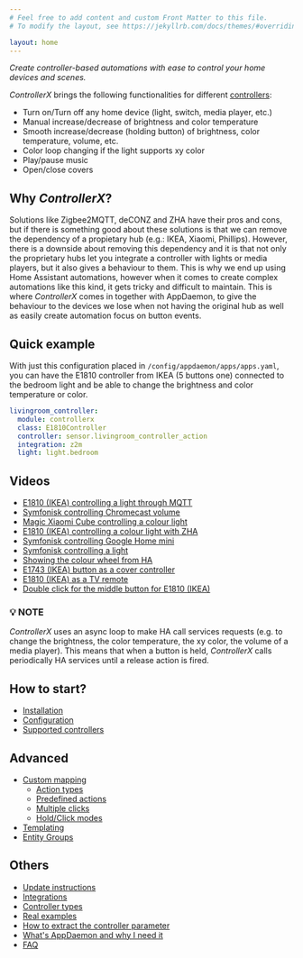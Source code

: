 ```yaml
---
# Feel free to add content and custom Front Matter to this file.
# To modify the layout, see https://jekyllrb.com/docs/themes/#overriding-theme-defaults

layout: home
---
```


_Create controller-based automations with ease to control your home devices and scenes._

_ControllerX_ brings the following functionalities for different [controllers](/controllerx/controllers):

- Turn on/Turn off any home device (light, switch, media player, etc.)
- Manual increase/decrease of brightness and color temperature
- Smooth increase/decrease (holding button) of brightness, color temperature, volume, etc.
- Color loop changing if the light supports xy color
- Play/pause music
- Open/close covers

## Why _ControllerX_?

Solutions like Zigbee2MQTT, deCONZ and ZHA have their pros and cons, but if there is something good about these solutions is that we can remove the dependency of a propietary hub (e.g.: IKEA, Xiaomi, Phillips). However, there is a downside about removing this dependency and it is that not only the proprietary hubs let you integrate a controller with lights or media players, but it also gives a behaviour to them. This is why we end up using Home Assistant automations, however when it comes to create complex automations like this kind, it gets tricky and difficult to maintain. This is where _ControllerX_ comes in together with AppDaemon, to give the behaviour to the devices we lose when not having the original hub as well as easily create automation focus on button events.

## Quick example

With just this configuration placed in `/config/appdaemon/apps/apps.yaml`, you can have the E1810 controller from IKEA (5 buttons one) connected to the bedroom light and be able to change the brightness and color temperature or color.

```yaml
livingroom_controller:
  module: controllerx
  class: E1810Controller
  controller: sensor.livingroom_controller_action
  integration: z2m
  light: light.bedroom
```

## Videos

- [E1810 (IKEA) controlling a light through MQTT](https://twitter.com/xaviml93/status/1292235973510733826)
- [Symfonisk controlling Chromecast volume](https://twitter.com/xaviml93/status/1278000379444240390)
- [Magic Xiaomi Cube controlling a colour light](https://twitter.com/xaviml93/status/1231542785486049280)
- [E1810 (IKEA) controlling a colour light with ZHA](https://twitter.com/xaviml93/status/1227573383489085440)
- [Symfonisk controlling Google Home mini](https://twitter.com/xaviml93/status/1216124464901115905)
- [Symfonisk controlling a light](https://twitter.com/xaviml93/status/1216297058581258240)
- [Showing the colour wheel from HA](https://twitter.com/xaviml93/status/1213978663294787595)
- [E1743 (IKEA) button as a cover controller](https://twitter.com/xaviml93/status/1279875564736741376)
- [E1810 (IKEA) as a TV remote](https://twitter.com/xaviml93/status/1279874124026970115)
- [Double click for the middle button for E1810 (IKEA)](https://twitter.com/xaviml93/status/1313238350913040384)

### 💡 **NOTE**

_ControllerX_ uses an async loop to make HA call services requests (e.g. to change the brightness, the color temperature, the xy color, the volume of a media player). This means that when a button is held, _ControllerX_ calls periodically HA services until a release action is fired.

## How to start?

- [Installation](/controllerx/start/installation)
- [Configuration](/controllerx/start/configuration)
- [Supported controllers](/controllerx/controllers)

## Advanced

- [Custom mapping](advanced/custom-controllers)
  - [Action types](advanced/action-types)
  - [Predefined actions](advanced/predefined-actions)
  - [Multiple clicks](advanced/multiple-clicks)
  - [Hold/Click modes](advanced/hold-click-modes)
- [Templating](advanced/templating)
- [Entity Groups](advanced/entity-groups)

## Others

- [Update instructions](/controllerx/others/update)
- [Integrations](others/integrations)
- [Controller types](/controllerx/start/type-configuration)
- [Real examples](/controllerx/examples)
- [How to extract the controller parameter](others/extract-controller-id)
- [What's AppDaemon and why I need it](others/run-appdaemon)
- [FAQ](faq)
